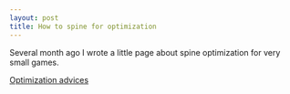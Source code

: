 ```yaml
---
layout: post
title: How to spine for optimization
---
```


Several month ago I wrote a little page about spine optimization for very small games.


[Optimization advices](https://www.murlyka.com/how-to-spine/)